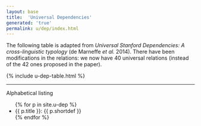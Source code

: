 ```yaml
---
layout: base
title:  'Universal Dependencies'
generated: 'true'
permalink: u/dep/index.html
---
```


The following table is adapted from *Universal Stanford Dependencies:
A cross-linguistic typology* (de Marneffe *et al.* 2014). There have been modifications in the relations: we now have 40 universal relations (instead of the 42 ones proposed in the paper).

{% include u-dep-table.html %}

----------

Alphabetical listing

<ul>
{% for p in site.u-dep %}
  <li><a>{{ p.title }}</a>: {{ p.shortdef }}</li>
{% endfor %}
</ul>
